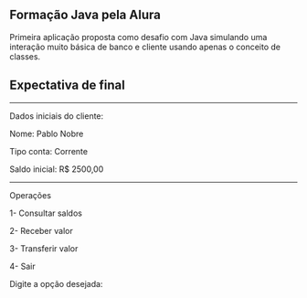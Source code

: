 ## Formação Java pela Alura

Primeira aplicação proposta como desafio com Java simulando uma interação muito básica de banco e cliente usando apenas o conceito de classes.

## Expectativa de final

***********************
Dados iniciais do cliente:

Nome: Pablo Nobre

Tipo conta: Corrente

Saldo inicial: R$ 2500,00
***********************

Operações

1- Consultar saldos

2- Receber valor

3- Transferir valor

4- Sair

Digite a opção desejada:
